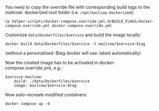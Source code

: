 You need to copy the override file with corresponding build tags to the mailcow: dockerized root folder (i.e. `/opt/mailcow-dockerized`):

```
cp helper-scripts/docker-compose.override.yml.d/BUILD_FLAGS/docker-compose.override.yml docker-compose.override.yml
```


Customize `data/Dockerfiles/$service` and build the image locally:
```
docker build data/Dockerfiles/$service -t mailcow/$service:$tag
```
(without a personalized :$tag docker will use :latest automatically)


Now the created image has to be activated in docker-compose.override.yml, e.g.:
```
$service-mailcow:
    build: ./data/Dockerfiles/$service
    image: mailcow/$service:$tag
```

Now auto-recreate modified containers:

```
docker compose up -d
```
